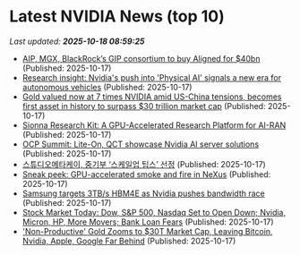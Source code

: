 # Latest NVIDIA News (top 10)
_Last updated: **2025-10-18 08:59:25**_

- [AIP, MGX, BlackRock’s GIP consortium to buy Aligned for $40bn](https://www.verdict.co.uk/aip-mgx-blackrocks-gip-aligned/) (Published: 2025-10-17)
- [Research insight: Nvidia's push into 'Physical AI' signals a new era for autonomous vehicles](https://www.digitimes.com/news/a20251015PD232/nvidia-2025-data-automakers-vehicle.html) (Published: 2025-10-17)
- [Gold valued now at 7 times NVIDIA amid US-China tensions, becomes first asset in history to surpass $30 trillion market cap](https://economictimes.indiatimes.com/news/international/us/gold-valued-now-at-7-times-nvidia-amid-us-china-tensions-becomes-first-asset-in-history-to-surpass-30-trillion-market-cap/articleshow/124624626.cms) (Published: 2025-10-17)
- [Sionna Research Kit: A GPU-Accelerated Research Platform for AI-RAN](https://research.nvidia.com/publication/2025-05_sionna-research-kit-gpu-accelerated-research-platform-ai-ran) (Published: 2025-10-17)
- [OCP Summit: Lite-On, QCT showcase Nvidia AI server solutions](https://www.digitimes.com/news/a20251016PD233/qct-nvidia-lite-on-technology-ai-server-2025.html) (Published: 2025-10-17)
- [스튜디오메타케이, 중기부 ‘스케일업 팁스’ 선정](https://www.venturesquare.net/1009281) (Published: 2025-10-17)
- [Sneak peek: GPU-accelerated smoke and fire in NeXus](https://www.cgchannel.com/2025/10/insydium-previews-gpu-accelerated-smoke-and-fire-in-nexus/) (Published: 2025-10-17)
- [Samsung targets 3TB/s HBM4E as Nvidia pushes bandwidth race](https://www.digitimes.com/news/a20251015PD236/bandwidth-samsung-nvidia-hbm-hbm4.html) (Published: 2025-10-17)
- [Stock Market Today: Dow, S&P 500, Nasdaq Set to Open Down; Nvidia, Micron, HP, More Movers; Bank Loan Fears](https://biztoc.com/x/34f9558ce778ece1) (Published: 2025-10-17)
- ['Non-Productive' Gold Zooms to $30T Market Cap, Leaving Bitcoin, Nvidia, Apple, Google Far Behind](https://biztoc.com/x/3dfb158f3f8f94d1) (Published: 2025-10-17)
